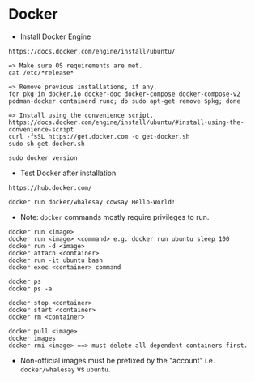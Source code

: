 # Docker
- Install Docker Engine
```
https://docs.docker.com/engine/install/ubuntu/

=> Make sure OS requirements are met.
cat /etc/*release*

=> Remove previous installations, if any.
for pkg in docker.io docker-doc docker-compose docker-compose-v2 podman-docker containerd runc; do sudo apt-get remove $pkg; done

=> Install using the convenience script.
https://docs.docker.com/engine/install/ubuntu/#install-using-the-convenience-script
curl -fsSL https://get.docker.com -o get-docker.sh
sudo sh get-docker.sh

sudo docker version
```

- Test Docker after installation
```
https://hub.docker.com/

docker run docker/whalesay cowsay Hello-World!
```

- Note: `docker` commands mostly require privileges to run.

```
docker run <image>
docker run <image> <command> e.g. docker run ubuntu sleep 100
docker run -d <image>
docker attach <container>
docker run -it ubuntu bash
docker exec <container> command
```

```
docker ps
docker ps -a
```

```
docker stop <container>
docker start <container>
docker rm <container>
```

```
docker pull <image>
docker images
docker rmi <image> ==> must delete all dependent containers first.
```

- Non-official images must be prefixed by the "account" i.e. `docker/whalesay` vs `ubuntu`.
